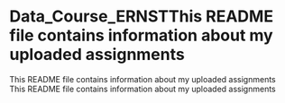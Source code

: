 # Data_Course_ERNSTThis README file contains information about my uploaded assignments
This README file contains information about my uploaded assignments
 This README file contains information about my uploaded assignments
